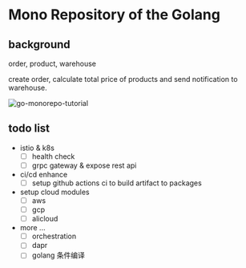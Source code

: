 # Mono Repository of the Golang

## background

order, product, warehouse

create order, calculate total price of products and send notification to warehouse.

![go-monorepo-tutorial](https://user-images.githubusercontent.com/24785373/189646243-5de20a06-ebef-45b1-87ff-9988b26b458f.png)

## todo list

- istio & k8s
  - [ ] health check
  - [ ] grpc gateway & expose rest api
- ci/cd enhance
  - [ ] setup github actions ci to build artifact to packages
- setup cloud modules
  - [ ] aws
  - [ ] gcp
  - [ ] alicloud
- more ...
  - [ ] orchestration
  - [ ] dapr
  - [ ] golang 条件编译
